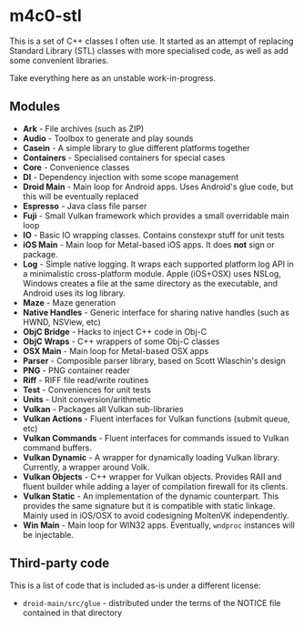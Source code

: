 # m4c0-stl

This is a set of C++ classes I often use. It started as an attempt of replacing
Standard Library (STL) classes with more specialised code, as well as add some
convenient libraries.

Take everything here as an unstable work-in-progress.

## Modules

* **Ark** - File archives (such as ZIP)
* **Audio** - Toolbox to generate and play sounds
* **Casein** - A simple library to glue different platforms together
* **Containers** - Specialised containers for special cases
* **Core** - Convenience classes
* **DI** - Dependency injection with some scope management
* **Droid Main** - Main loop for Android apps. Uses Android's glue code, but
  this will be eventually replaced
* **Espresso** - Java class file parser
* **Fuji** - Small Vulkan framework which provides a small overridable main 
  loop
* **IO** - Basic IO wrapping classes. Contains constexpr stuff for unit tests
* **iOS Main** - Main loop for Metal-based iOS apps. It does **not** sign or
  package.
* **Log** - Simple native logging. It wraps each supported platform log API in
  a minimalistic cross-platform module. Apple (iOS+OSX) uses NSLog, Windows 
  creates a file at the same directory as the executable, and Android uses its
  log library.
* **Maze** - Maze generation
* **Native Handles** - Generic interface for sharing native handles (such as
  HWND, NSView, etc)
* **ObjC Bridge** - Hacks to inject C++ code in Obj-C
* **ObjC Wraps** - C++ wrappers of some Obj-C classes
* **OSX Main** - Main loop for Metal-based OSX apps
* **Parser** - Composible parser library, based on Scott Wlaschin's design
* **PNG** - PNG container reader
* **Riff** - RIFF file read/write routines
* **Test** - Conveniences for unit tests
* **Units** - Unit conversion/arithmetic
* **Vulkan** - Packages all Vulkan sub-libraries
* **Vulkan Actions** - Fluent interfaces for Vulkan functions (submit queue,
  etc)
* **Vulkan Commands** - Fluent interfaces for commands issued to Vulkan command
  buffers.
* **Vulkan Dynamic** - A wrapper for dynamically loading Vulkan library.
  Currently, a wrapper around Volk.
* **Vulkan Objects** - C++ wrapper for Vulkan objects. Provides RAII and fluent
  builder while adding a layer of compilation firewall for its clients.
* **Vulkan Static** - An implementation of the dynamic counterpart. This
  provides the same signature but it is compatible with static linkage. Mainly
  used in iOS/OSX to avoid codesigning MoltenVK independently.
* **Win Main** - Main loop for WIN32 apps. Eventually, `wndproc` instances will
  be injectable.

## Third-party code

This is a list of code that is included as-is under a different license:

* `droid-main/src/glue` - distributed under the terms of the NOTICE file
  contained in that directory

